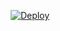 <p align="center">
    <a href="https://heroku.com/deploy?template=https://github.com/Shivasengar12/SHUKLA-ROBOT">
        <img src="https://www.herokucdn.com/deploy/button.svg" alt="Deploy">
    </a>